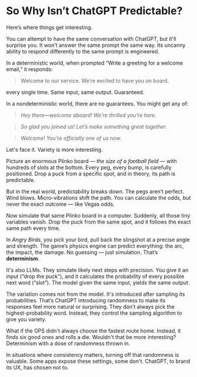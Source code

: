 # So Why Isn’t ChatGPT Predictable?

Here’s where things get interesting.

You can attempt to have the same conversation with ChatGPT, but it'll surprise you. It won’t answer the same prompt the same way. Its uncanny ability to respond differently to the same prompt is engineered.

In a deterministic world, when prompted “Write a greeting for a welcome email,” it responds:

> Welcome to our service. We’re excited to have you on board.

every single time. Same input, same output. Guaranteed.

In a nondeterministic world, there are no guarantees. You might get any of:

> *Hey there—welcome aboard! We're thrilled you're here.*

> *So glad you joined us! Let’s make something great together.*

> *Welcome! You're officially one of us now.*

Let's face it. Variety is more interesting.

Picture an enormous Plinko board — *the size of a football field* — with hundreds of slots at the bottom. Every peg, every bump, is carefully positioned. Drop a puck from a specific spot, and in theory, its path is predictable.

But in the real world, predictability breaks down. The pegs aren’t perfect. Wind blows. Micro-vibrations shift the path. You can calculate the odds, but never the exact outcome — like Vegas odds.

Now simulate that same Plinko board in a computer. Suddenly, all those tiny variables vanish. Drop the puck from the same spot, and it follows the exact same path every time.

In *Angry Birds*, you pick your bird, pull back the slingshot at a precise angle and strength. The game’s physics engine can predict everything: the arc, the impact, the damage. No guessing — just simulation. That’s **determinism**.

It's also LLMs. They simulate likely next steps with precision. You give it an input (“drop the puck”), and it calculates the probability of every possible next word (“slot”). The model given the same input, yields the same output.

The variation comes not from the model. It's introduced after sampling its probabilities. That’s ChatGPT introducing randomness to make its responses feel more natural or surprising. They don’t always pick the highest-probability word. Instead, they control the sampling algorithm to give you variety.

What if the GPS didn't always choose the fastest route home. Instead, it finds six good ones and rolls a die. Wouldn't that be more interesting? Determinism with a dose of randomness thrown in.

In situations where consistency matters, turning off that randomness is valuable. Some apps expose these settings, some don't. ChatGPT, to brand its UX, has chosen not to.
